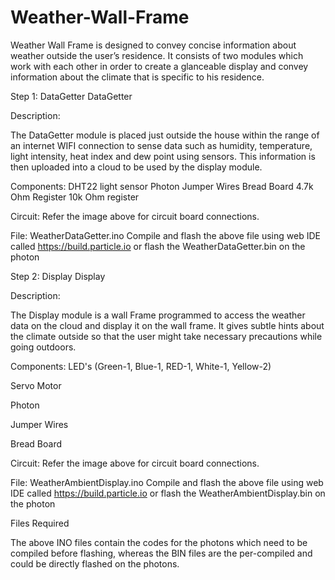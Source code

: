 # Weather-Wall-Frame

Weather Wall Frame is designed to convey concise information about weather outside the user’s residence. It consists of two modules which work with each other in order to create a glanceable display and convey information about the climate that is specific to his residence.



Step 1: DataGetter
DataGetter

Description:

The DataGetter module is placed just outside the house within the range of an internet WIFI connection to sense data such as humidity, temperature, light intensity, heat index and dew point using sensors. This information is then uploaded into a cloud to be used by the display module.

Components:
DHT22
light sensor
Photon
Jumper Wires
Bread Board
4.7k Ohm Register
10k Ohm register

Circuit:
Refer the image above for circuit board connections.

File:
WeatherDataGetter.ino
Compile and flash the above file using web IDE called https://build.particle.io or flash the WeatherDataGetter.bin on the photon



Step 2: Display
Display

Description:

The Display module is a wall Frame programmed to access the weather data on the cloud and display it on the wall frame. It gives subtle hints about the climate outside so that the user might take necessary precautions while going outdoors.

Components:
LED's (Green-1, Blue-1, RED-1, White-1, Yellow-2)

Servo Motor

Photon

Jumper Wires

Bread Board

Circuit:
Refer the image above for circuit board connections.

File:
WeatherAmbientDisplay.ino
Compile and flash the above file using web IDE called https://build.particle.io or flash the WeatherAmbientDisplay.bin on the photon



Files Required

The above INO files contain the codes for the photons which need to be compiled before flashing, whereas the BIN files are the per-compiled and could be directly flashed on the photons.
